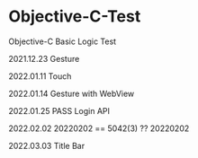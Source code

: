 # Objective-C-Test
Objective-C Basic Logic Test

2021.12.23 Gesture

2022.01.11 Touch

2022.01.14 Gesture with WebView

2022.01.25 PASS Login API

2022.02.02 20220202 == 5042(3) ?? 20220202

2022.03.03 Title Bar
